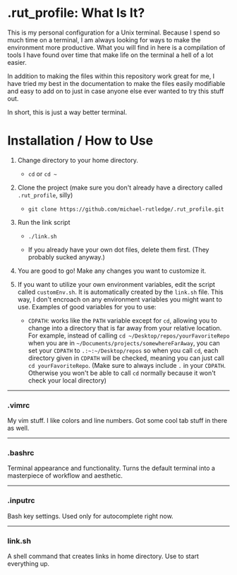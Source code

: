 # .rut_profile: What Is It?

This is my personal configuration for a Unix terminal. Because I spend so much time on a
terminal, I am always looking for ways to make the environment more productive. What you
will find in here is a compilation of tools I have found over time that make life on the
terminal a hell of a lot easier. 

In addition to making the files within this repository work great for me, I have tried my
best in the documentation to make the files easily modifiable and easy to add on to just
in case anyone else ever wanted to try this stuff out. 

In short, this is just a way better terminal.

# Installation / How to Use

1. Change directory to your home directory.

    *   `cd` or `cd ~`

1. Clone the project (make sure you don't already have a directory called 
`.rut_profile`, silly)

    *   `git clone https://github.com/michael-rutledge/.rut_profile.git`

1. Run the link script

    *   `./link.sh`

    *   If you already have your own dot files, delete them first. (They probably sucked
        anyway.)

1. You are good to go! Make any changes you want to customize it.

1. If you want to utilize your own environment variables, edit the script called
`customEnv.sh`. It is automatically created by the `link.sh` file. This way, I don't
encroach on any environment variables you might want to use. Examples of good variables
for you to use:

    *   `CDPATH`: works like the `PATH` variable except for `cd`, allowing you to change
        into a directory that is far away from your relative location. For example,
        instead of calling `cd ~/Desktop/repos/yourFavoriteRepo` when you are in
        `~/Documents/projects/somewhereFarAway`, you can set your `CDPATH` to
        `.:~:~/Desktop/repos` so when you call `cd`, each directory given in `CDPATH` will
        be checked, meaning you can just call `cd yourFavoriteRepo`. (Make sure to always
        include `.` in your `CDPATH`. Otherwise you won't be able to call `cd` normally
        because it won't check your local directory)

---
### .vimrc

My vim stuff. I like colors and line numbers. Got some cool tab stuff in there as well.

---
### .bashrc

Terminal appearance and functionality. Turns the default terminal into a masterpiece of
workflow and aesthetic. 

---
### .inputrc

Bash key settings. Used only for autocomplete right now.

---
### link.sh

A shell command that creates links in home directory. Use to start everything up.
